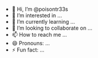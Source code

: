 - 👋 Hi, I’m @poisontr33s
- 👀 I’m interested in ...
- 🌱 I’m currently learning ...
- 💞️ I’m looking to collaborate on ...
- 📫 How to reach me ...
- 😄 Pronouns: ...
- ⚡ Fun fact: ...

<!---
poisontr33s/poisontr33s is a ✨ special ✨ repository because its `README.md` (this file) appears on your GitHub profile.
You can click the Preview link to take a look at your changes.
--->
